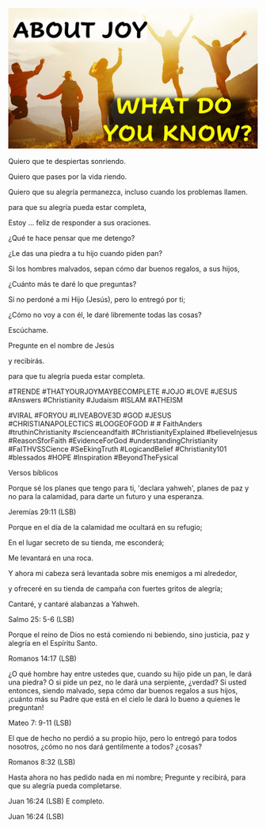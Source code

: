 ![Video cover image](../cover.jpg "cover photo")

Quiero que te despiertas sonriendo.

Quiero que pases por la vida riendo.

Quiero que su alegría permanezca, incluso cuando los problemas llamen.

para que su alegría pueda estar completa,

Estoy ... feliz de responder a sus oraciones.

¿Qué te hace pensar que me detengo?

¿Le das una piedra a tu hijo cuando piden pan?

Si los hombres malvados, sepan cómo dar buenos regalos, a sus hijos,

¿Cuánto más te daré lo que preguntas?

Si no perdoné a mi Hijo (Jesús), pero lo entregó por ti;

¿Cómo no voy a con él, le daré libremente todas las cosas?

Escúchame.

Pregunte en el nombre de Jesús

y recibirás.

para que tu alegría pueda estar completa.

#TRENDE #THATYOURJOYMAYBECOMPLETE #JOJO #LOVE #JESUS ​​#Answers #Christianity #Judaism #ISLAM #ATHEISM

#VIRAL #FORYOU #LIVEABOVE3D #GOD #JESUS ​​#CHRISTIANAPOLECTICS #LOOGEOFGOD # # FaithAnders #truthinChristianity #scienceandfaith #ChristianityExplained #believeInjesus #ReasonSforFaith #EvidenceForGod #understandingChristianity #FaITHVSSCience #SeEkingTruth #LogicandBelief #Christianity101 #blessados ​​#HOPE #Inspiration #BeyondTheFysical

Versos bíblicos

Porque sé los planes que tengo para ti, 'declara yahweh', planes de paz y no para la calamidad, para darte un futuro y una esperanza.

Jeremías 29:11 (LSB)

Porque en el día de la calamidad me ocultará en su refugio;

En el lugar secreto de su tienda, me esconderá;

Me levantará en una roca.

Y ahora mi cabeza será levantada sobre mis enemigos a mi alrededor,

y ofreceré en su tienda de campaña con fuertes gritos de alegría;

Cantaré, y cantaré alabanzas a Yahweh.

Salmo 25: 5-6 (LSB)

Porque el reino de Dios no está comiendo ni bebiendo, sino justicia, paz y alegría en el Espíritu Santo.

Romanos 14:17 (LSB)

¿O qué hombre hay entre ustedes que, cuando su hijo pide un pan, le dará una piedra? O si pide un pez, no le dará una serpiente, ¿verdad? Si usted entonces, siendo malvado, sepa cómo dar buenos regalos a sus hijos, ¡cuánto más su Padre que está en el cielo le dará lo bueno a quienes le preguntan!

Mateo 7: 9-11 (LSB)

El que de hecho no perdió a su propio hijo, pero lo entregó para todos nosotros, ¿cómo no nos dará gentilmente a todos? ¿cosas?

Romanos 8:32 (LSB)

Hasta ahora no has pedido nada en mi nombre; Pregunte y recibirá, para que su alegría pueda completarse.

Juan 16:24 (LSB) E completo.

Juan 16:24 (LSB)